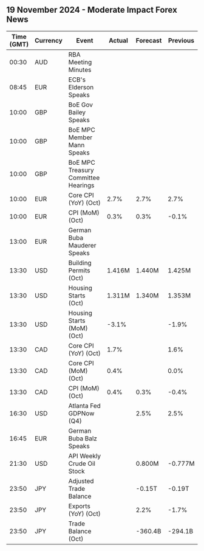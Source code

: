 ## 19 November 2024 - Moderate Impact Forex News

| Time (GMT) | Currency | Event | Actual | Forecast | Previous |
|------|----------|-------|--------|----------|----------|
| 00:30 | AUD | RBA Meeting Minutes |  |  |  |
| 08:45 | EUR | ECB's Elderson Speaks |  |  |  |
| 10:00 | GBP | BoE Gov Bailey Speaks |  |  |  |
| 10:00 | GBP | BoE MPC Member Mann Speaks |  |  |  |
| 10:00 | GBP | BoE MPC Treasury Committee Hearings |  |  |  |
| 10:00 | EUR | Core CPI (YoY) (Oct) | 2.7% | 2.7% | 2.7% |
| 10:00 | EUR | CPI (MoM) (Oct) | 0.3% | 0.3% | -0.1% |
| 13:00 | EUR | German Buba Mauderer Speaks |  |  |  |
| 13:30 | USD | Building Permits (Oct) | 1.416M | 1.440M | 1.425M |
| 13:30 | USD | Housing Starts (Oct) | 1.311M | 1.340M | 1.353M |
| 13:30 | USD | Housing Starts (MoM) (Oct) | -3.1% |  | -1.9% |
| 13:30 | CAD | Core CPI (YoY) (Oct) | 1.7% |  | 1.6% |
| 13:30 | CAD | Core CPI (MoM) (Oct) | 0.4% |  | 0.0% |
| 13:30 | CAD | CPI (MoM) (Oct) | 0.4% | 0.3% | -0.4% |
| 16:30 | USD | Atlanta Fed GDPNow (Q4) |  | 2.5% | 2.5% |
| 16:45 | EUR | German Buba Balz Speaks |  |  |  |
| 21:30 | USD | API Weekly Crude Oil Stock |  | 0.800M | -0.777M |
| 23:50 | JPY | Adjusted Trade Balance |  | -0.15T | -0.19T |
| 23:50 | JPY | Exports (YoY) (Oct) |  | 2.2% | -1.7% |
| 23:50 | JPY | Trade Balance (Oct) |  | -360.4B | -294.1B |
